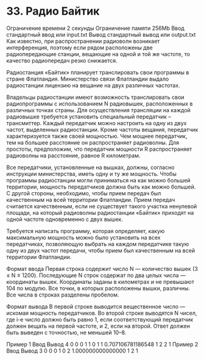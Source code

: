 # 33. Радио Байтик
Ограничение времени	2 секунды
Ограничение памяти	256Mb
Ввод	стандартный ввод или input.txt
Вывод	стандартный вывод или output.txt
Как известно, при распространении радиоволн возникает интерференция, поэтому если рядом расположены две радиопередающие станции, вещающие на одной и той же частоте, то качество радиопередач резко снижается.

Радиостанция «Байтик» планирует транслировать свои программы в стране Флатландия. Министерство связи Флатландии выдало радиостанции лицензию на вещание на двух различных частотах.

Владельцы радиостанции имеют возможность транслировать свои радиопрограммы с использованием N радиовышек, расположенных в различных точках страны. Для осуществления трансляции на каждой радиовышке требуется установить специальный передатчик – трансмиттер. Каждый передатчик можно настроить на одну из двух частот, выделенных радиостанции. Кроме частоты вещания, передатчик характеризуется также своей мощностью. Чем мощнее передатчик, тем на большее расстояние он распространяет радиоволны. Для простоты, предположим, что передатчик мощности R распространяет радиоволны на расстояние, равное R километрам.

Все передатчики, установленные на вышках, должны, согласно инструкции министерства, иметь одну и ту же мощность. Чтобы программы радиостанции могли приниматься на как можно большей территории, мощность передатчиков должна быть как можно большей. С другой стороны, необходимо, чтобы прием передач был качественным на всей территории Флатландии. Прием передач считается качественным, если не существует такого участка ненулевой площади, на который радиоволны радиостанции «Байтик» приходят на одной частоте одновременно с двух вышек.

Требуется написать программу, которая определяет, какую максимальную мощность можно было установить на всех передатчиках, позволяющую выбрать на каждом передатчике такую одну из двух частот передачи, чтобы прием был качественным на всей территории Флатландии.

Формат ввода
Первая строка содержит число N — количество вышек (3 ≤ N ≤ 1200). Последующие N строк содержат по два целых числа — координаты вышек. Координаты заданы в километрах и не превышают 104 по модулю. Все точки, в которых расположены вышки, различны. Все числа в строках разделены пробелом.

Формат вывода
В первой строке выводится вещественное число — искомая мощность передатчиков. Во второй строке выводятся N чисел, где i-е число должно быть равно 1, если соответствующий передатчик должен вещать на первой частоте, и 2, если на второй. Ответ должен быть выведен с точностью, не меньшей 10–8.

Пример 1
Ввод	Вывод
4
0 0
0 1
1 0
1 1
0.707106781186548
1 2 2 1
Пример 2
Ввод	Вывод
3
0 0
0 1
0 2
1.000000000000000
1 2 1